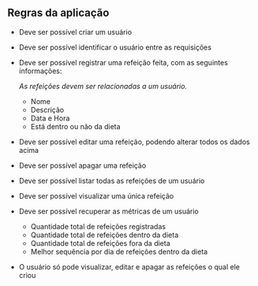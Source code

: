 ## Regras da aplicação

- Deve ser possível criar um usuário
- Deve ser possível identificar o usuário entre as requisições
- Deve ser possível registrar uma refeição feita, com as seguintes informações:
    
    *As refeições devem ser relacionadas a um usuário.*
    
    - Nome
    - Descrição
    - Data e Hora
    - Está dentro ou não da dieta
- Deve ser possível editar uma refeição, podendo alterar todos os dados acima
- Deve ser possível apagar uma refeição
- Deve ser possível listar todas as refeições de um usuário
- Deve ser possível visualizar uma única refeição
- Deve ser possível recuperar as métricas de um usuário
    - Quantidade total de refeições registradas
    - Quantidade total de refeições dentro da dieta
    - Quantidade total de refeições fora da dieta
    - Melhor sequência por dia de refeições dentro da dieta
- O usuário só pode visualizar, editar e apagar as refeições o qual ele criou